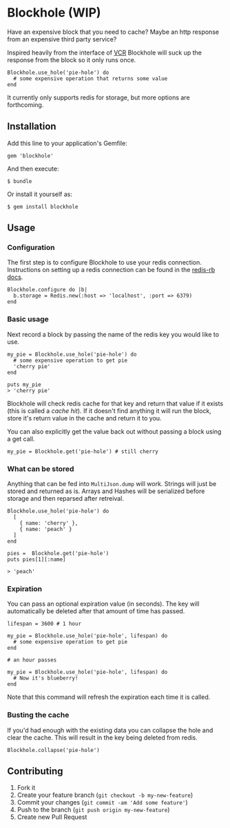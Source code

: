 # Blockhole (WIP)

Have an expensive block that you need to cache? Maybe an http response from an
expensive third party service?

Inspired heavily from the interface of [VCR](https://github.com/vcr/vcr)
Blockhole will suck up the response from the block so it only runs once.

    Blockhole.use_hole('pie-hole') do
      # some expensive operation that returns some value
    end

It currently only supports redis for storage, but more options are forthcoming.



## Installation

Add this line to your application's Gemfile:

    gem 'blockhole'

And then execute:

    $ bundle

Or install it yourself as:

    $ gem install blockhole

## Usage


### Configuration

The first step is to configure Blockhole to use your redis connection.
Instructions on setting up a redis connection can be found in the [redis-rb
docs](https://github.com/redis/redis-rb).

    Blockhole.configure do |b|
      b.storage = Redis.new(:host => 'localhost', :port => 6379)
    end


### Basic usage

Next record a block by passing the name of the redis key you would like to use.

    my_pie = Blockhole.use_hole('pie-hole') do
      # some expensive operation to get pie
      'cherry pie'
    end

    puts my_pie
    > 'cherry pie'

Blockhole will check redis cache for that key and return that value if it
exists (this is called a *cache hit*). If it doesn't find anything it will run
the block, store it's return value in the cache and return it to you.

You can also explicitly get the value back out without passing a block using
a get call.

    my_pie = Blockhole.get('pie-hole') # still cherry

### What can be stored

Anything that can be fed into `MultiJson.dump` will work.
Strings will just be stored and returned as is. Arrays and Hashes will be
serialized before storage and then reparsed after retreival.

    Blockhole.use_hole('pie-hole') do
      [
        { name: 'cherry' },
        { name: 'peach' }
      ]
    end

    pies =  Blockhole.get('pie-hole')
    puts pies[1][:name]

    > 'peach'


### Expiration

You can pass an optional expiration value (in seconds). The key will
automatically be deleted after that amount of time has passed.

    lifespan = 3600 # 1 hour

    my_pie = Blockhole.use_hole('pie-hole', lifespan) do
      # some expensive operation to get pie
    end

    # an hour passes

    my_pie = Blockhole.use_hole('pie-hole', lifespan) do
      # Now it's blueberry!
    end

Note that this command will refresh the expiration each time it is called.

### Busting the cache

If you'd had enough with the existing data you can collapse the hole and clear
the cache. This will result in the key being deleted from redis.

    Blockhole.collapse('pie-hole')


## Contributing

1. Fork it
2. Create your feature branch (`git checkout -b my-new-feature`)
3. Commit your changes (`git commit -am 'Add some feature'`)
4. Push to the branch (`git push origin my-new-feature`)
5. Create new Pull Request

